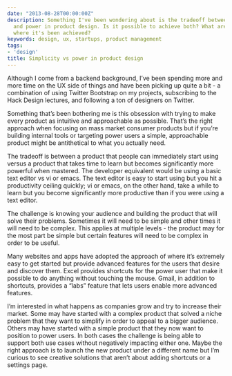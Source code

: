 ```yaml
---
date: "2013-08-28T00:00:00Z"
description: Something I've been wondering about is the tradeoff between simplicity
  and power in product design. Is it possible to achieve both? What are some examples
  where it's been achieved?
keywords: design, ux, startups, product management
tags:
- 'design'
title: Simplicity vs power in product design
---
```


Although I come from a backend background, I’ve been spending more and more time on the UX side of things and have been picking up quite a bit - a combination of using Twitter Bootstrap on my projects, subscribing to the Hack Design lectures, and following a ton of designers on Twitter.

Something that’s been bothering me is this obsession with trying to make every product as intuitive and approachable as possible. That’s the right approach when focusing on mass market consumer products but if you’re building internal tools or targeting power users a simple, approachable product might be antithetical to what you actually need.

The tradeoff is between a product that people can immediately start using versus a product that takes time to learn but becomes significantly more powerful when mastered. The developer equivalent would be using a basic text editor vs vi or emacs. The text editor is easy to start using but you hit a productivity ceiling quickly; vi or emacs, on the other hand, take a while to learn but you become significantly more productive than if you were using a text editor.

The challenge is knowing your audience and building the product that will solve their problems. Sometimes it will need to be simple and other times it will need to be complex. This applies at multiple levels - the product may for the most part be simple but certain features will need to be complex in order to be useful.

Many websites and apps have adopted the approach of where it’s extremely easy to get started but provide advanced features for the users that desire and discover them. Excel provides shortcuts for the power user that make it possible to do anything without touching the mouse. Gmail, in addition to shortcuts, provides a “labs” feature that lets users enable more advanced features.

I’m interested in what happens as companies grow and try to increase their market. Some may have started with a complex product that solved a niche problem that they want to simplify in order to appeal to a bigger audience. Others may have started with a simple product that they now want to position to power users. In both cases the challenge is being able to support both use cases without negatively impacting either one. Maybe the right approach is to launch the new product under a different name but I’m curious to see creative solutions that aren’t about adding shortcuts or a settings page.